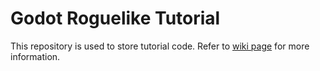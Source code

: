 # Godot Roguelike Tutorial

This repository is used to store tutorial code. Refer to [wiki page](https://github.com/Bozar/GodotRoguelikeTutorial/wiki) for more information.
